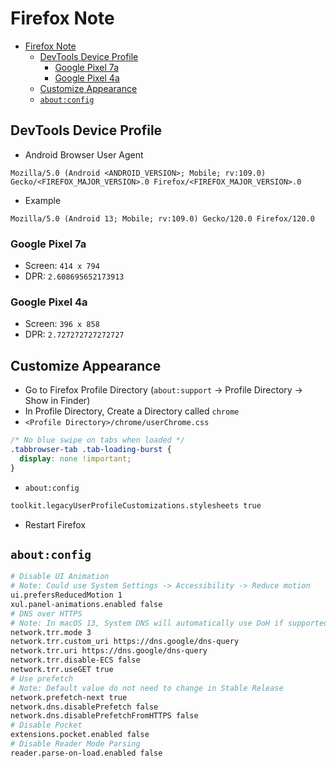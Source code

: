 # Firefox Note

- [Firefox Note](#firefox-note)
  - [DevTools Device Profile](#devtools-device-profile)
    - [Google Pixel 7a](#google-pixel-7a)
    - [Google Pixel 4a](#google-pixel-4a)
  - [Customize Appearance](#customize-appearance)
  - [`about:config`](#aboutconfig)

## DevTools Device Profile

- Android Browser User Agent

```text
Mozilla/5.0 (Android <ANDROID_VERSION>; Mobile; rv:109.0) Gecko/<FIREFOX_MAJOR_VERSION>.0 Firefox/<FIREFOX_MAJOR_VERSION>.0
```

- Example

```text
Mozilla/5.0 (Android 13; Mobile; rv:109.0) Gecko/120.0 Firefox/120.0
```

### Google Pixel 7a

- Screen: `414 x 794`
- DPR: `2.608695652173913`

### Google Pixel 4a

- Screen: `396 x 858`
- DPR: `2.727272727272727`

## Customize Appearance

- Go to Firefox Profile Directory (`about:support` -> Profile Directory -> Show in Finder)
- In Profile Directory, Create a Directory called `chrome`
- `<Profile Directory>/chrome/userChrome.css`

```css
/* No blue swipe on tabs when loaded */
.tabbrowser-tab .tab-loading-burst {
  display: none !important;
}
```

- `about:config`

```sh
toolkit.legacyUserProfileCustomizations.stylesheets true
```

- Restart Firefox

## `about:config`

```sh
# Disable UI Animation
# Note: Could use System Settings -> Accessibility -> Reduce motion
ui.prefersReducedMotion 1
xul.panel-animations.enabled false
# DNS over HTTPS
# Note: In macOS 13, System DNS will automatically use DoH if supported, and the query follow IP Addrress Family. I recommend to use System DNS instead
network.trr.mode 3
network.trr.custom_uri https://dns.google/dns-query
network.trr.uri https://dns.google/dns-query
network.trr.disable-ECS false
network.trr.useGET true
# Use prefetch
# Note: Default value do not need to change in Stable Release
network.prefetch-next true
network.dns.disablePrefetch false
network.dns.disablePrefetchFromHTTPS false
# Disable Pocket
extensions.pocket.enabled false
# Disable Reader Mode Parsing
reader.parse-on-load.enabled false
```

